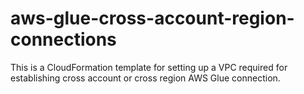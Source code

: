 # aws-glue-cross-account-region-connections
This is a CloudFormation template for setting up a VPC required for establishing cross account or cross region AWS Glue connection. 
